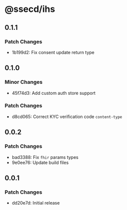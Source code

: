 # @ssecd/ihs

## 0.1.1

### Patch Changes

- 1b199d2: Fix consent update return type

## 0.1.0

### Minor Changes

- 45f74d3: Add custom auth store support

### Patch Changes

- d8cd065: Correct KYC verification code `content-type`

## 0.0.2

### Patch Changes

- bad3388: Fix `fhir` params types
- 9e0ee76: Update build files

## 0.0.1

### Patch Changes

- dd20e7d: Initial release
